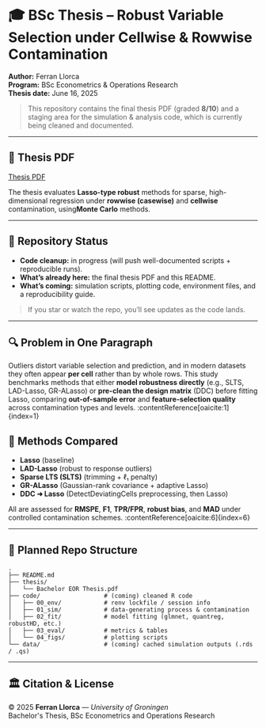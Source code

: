 # 🎓 BSc Thesis – Robust Variable Selection under Cellwise & Rowwise Contamination

**Author:** Ferran Llorca  
**Program:** BSc Econometrics & Operations Research  
**Thesis date:** June 16, 2025

> This repository contains the final thesis PDF (graded **8/10**) and a staging area for the simulation & analysis code, which is currently being cleaned and documented.

---

## 📄 Thesis PDF
[Thesis PDF](https://github.com/FLLC/bsc-thesis-robust-lasso/blob/main/thesis/Bachelor%C2%B4s%20Thesis.pdf)

The thesis evaluates **Lasso-type robust** methods for sparse, high-dimensional regression under **rowwise (casewise)** and **cellwise** contamination, using**Monte Carlo** methods.

---

## 🚧 Repository Status

- **Code cleanup:** in progress (will push well-documented scripts + reproducible runs).
- **What’s already here:** the final thesis PDF and this README.
- **What’s coming:** simulation scripts, plotting code, environment files, and a reproducibility guide.

> If you star or watch the repo, you’ll see updates as the code lands.

---

## 🔍 Problem in One Paragraph

Outliers distort variable selection and prediction, and in modern datasets they often appear **per cell** rather than by whole rows. This study benchmarks methods that either **model robustness directly** (e.g., SLTS, LAD-Lasso, GR-ALasso) or **pre-clean the design matrix** (DDC) before fitting Lasso, comparing **out-of-sample error** and **feature-selection quality** across contamination types and levels. :contentReference[oaicite:1]{index=1}

## 🧪 Methods Compared

- **Lasso** (baseline)  
- **LAD-Lasso** (robust to response outliers)  
- **Sparse LTS (SLTS)** (trimming + ℓ₁ penalty)  
- **GR-ALasso** (Gaussian-rank covariance + adaptive Lasso)  
- **DDC ➜ Lasso** (DetectDeviatingCells preprocessing, then Lasso)

All are assessed for **RMSPE**, **F1**, **TPR/FPR**, **robust bias**, and **MAD** under controlled contamination schemes. :contentReference[oaicite:6]{index=6}

---

## 🧰 Planned Repo Structure

```
.
├── README.md
├── thesis/
│   └── Bachelor EOR Thesis.pdf
├── code/                  # (coming) cleaned R code
│   ├── 00_env/            # renv lockfile / session info
│   ├── 01_sim/            # data-generating process & contamination
│   ├── 02_fit/            # model fitting (glmnet, quantreg, robustHD, etc.)
│   ├── 03_eval/           # metrics & tables
│   └── 04_figs/           # plotting scripts
└── data/                  # (coming) cached simulation outputs (.rds / .qs)
```

---


## 🏛️ Citation & License

© 2025 **Ferran Llorca** — *University of Groningen*  
Bachelor's Thesis, BSc Econometrics and Operations Research 
